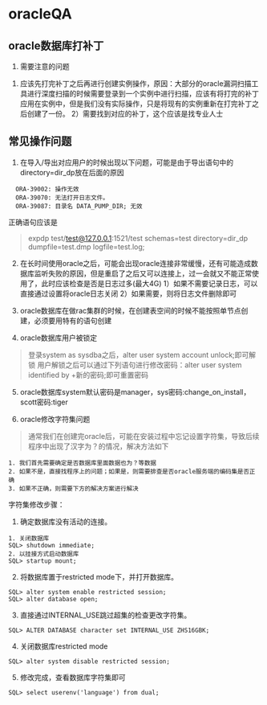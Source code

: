 # oracleQA

## oracle数据库打补丁
1. 需要注意的问题
  1) 应该先打完补丁之后再进行创建实例操作，原因：大部分的oracle漏洞扫描工具进行深度扫描的时候需要登录到一个实例中进行扫描，应该有将打完的补丁应用在实例中，但是我们没有实际操作，只是将现有的实例重新在打完补丁之后创建了一份。
  2）需要找到对应的补丁，这个应该是找专业人士

## 常见操作问题
1. 在导入/导出对应用户的时候出现以下问题，可能是由于导出语句中的directory=dir_dp放在后面的原因
```
  ORA-39002: 操作无效
  ORA-39070: 无法打开日志文件。
  ORA-39087: 目录名 DATA_PUMP_DIR; 无效
```
正确语句应该是
> expdp test/test@127.0.0.1:1521/test schemas=test directory=dir_dp dumpfile=test.dmp logfile=test.log;

2. 在长时间使用oracle之后，可能会出现oracle连接非常缓慢，还有可能造成数据库监听失败的原因，但是重启了之后又可以连接上，过一会就又不能正常使用了，此时应该检查是否是日志过多(最大4G)
  1）如果不需要记录日志，可以直接通过设置将oracle日志关闭
  2）如果需要，则将日志文件删除即可

3. oracle数据库在做rac集群的时候，在创建表空间的时候不能按照单节点创建，必须要用特有的语句创建

4. oracle数据库用户被锁定
> 登录system as sysdba之后，alter user system account unlock;即可解锁
> 用户解锁之后可以通过下列语句进行修改密码：alter user system identified by +新的密码;即可重置密码

5. oracle数据库system默认密码是manager，sys密码:change_on_install，scott密码:tiger

6. oracle修改字符集问题
> 通常我们在创建完oracle后，可能在安装过程中忘记设置字符集，导致后续程序中出现了汉字为？的情况，解决方法如下
```
1. 我们首先需要确定是否数据库里面数据也为？等数据
2. 如果不是，直接找程序上的问题；如果是，则需要排查是否oracle服务端的编码集是否正确
3. 如果不正确，则需要下方的解决方案进行解决
```
字符集修改步骤：
1. 确定数据库没有活动的连接。
```
1. 关闭数据库
SQL> shutdown immediate;
2. 以挂接方式启动数据库
SQL> startup mount;
```
2. 将数据库置于restricted mode下，并打开数据库。
```
SQL> alter system enable restricted session;
SQL> alter database open;
```
3. 直接通过INTERNAL_USE跳过超集的检查更改字符集。
```
SQL> ALTER DATABASE character set INTERNAL_USE ZHS16GBK; 
```
4. 关闭数据库restricted mode
```
SQL> alter system disable restricted session;
```
5. 修改完成，查看数据库字符集即可
```
SQL> select userenv('language') from dual;
```
